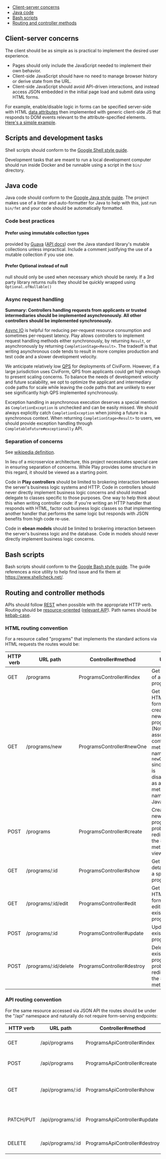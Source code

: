 * [Client-server concerns](#client-server-concerns)
* [Java code](#Java-code)
* [Bash scripts](#Bash-scripts)
* [Routing and controller methods](#routing-and-controller-methods)


## Client-server concerns

The client should be as simple as is practical to implement the desired user experience.

* Pages should only include the JavaScript needed to implement their own behavior.
* Client-side JavaScript should have no need to manage browser history or derive state from the URL.
* Client-side JavaScript should avoid API-driven interactions, and instead access JSON embedded in the initial page load and submit data using HTML forms.

For example, enable/disable logic in forms can be specified server-side with HTML [data attributes](https://developer.mozilla.org/en-US/docs/Learn/HTML/Howto/Use_data_attributes) then implemented with generic client-side JS that responds to DOM events relevant to the attribute-specified elements. [Here's a simple example](https://jsfiddle.net/c8g6y0ru/1/).

## Scripts and development tasks

Shell scripts should conform to the [Google Shell style guide](https://google.github.io/styleguide/shellguide.html).

Development tasks that are meant to run a local development computer should run inside Docker and be runnable using a script in the `bin/` directory.

## Java code

Java code should conform to the [Google Java style guide](https://google.github.io/styleguide/javaguide.html). The project makes use of a linter and auto-formatter for Java to help with this, just run `bin/fmt` and your code should be automatically formatted.

### Code best practices

#### Prefer using immutable collection types

provided by [Guava](https://github.com/google/guava) ([API docs](https://guava.dev/releases/snapshot/api/docs/)) over the Java standard library's mutable collections unless impractical. Include a comment justifying the use of a mutable collection if you use one.

#### Prefer Optional instead of null

null should only be used when necessary which should be rarely.  If a 3rd party library returns nulls they should be quickly wrapped using `Optional.ofNullable()`

### Async request handling

__Summary: Controllers handling requests from applicants or trusted intermediaries should be implemented asynchronously. All other controllers should be implemented synchronously.__

[Async IO](https://en.wikipedia.org/wiki/Asynchronous_I/O) is helpful for reducing per-request resource consumption and sometimes per-request latency. Play allows controllers to implement request handling methods either synchronously, by returning `Result`, or asynchronously by returning `CompletionStage<Result>`. The tradeoff is that writing asynchronous code tends to result in more complex production and test code and a slower development velocity.

We anticipate relatively low [QPS](https://en.wikipedia.org/wiki/Queries_per_second) for deployments of CiviForm. However, if a large jurisdiction uses CiviForm, QPS from applicants could get high enough to present scaling concerns. To balance the needs of development velocity and future scalability, we opt to optimize the applicant and intermediary code paths for scale while leaving the code paths that are unlikely to ever see significantly high QPS implemented synchronously.

Exception handling in asynchronous execution deserves a special mention as `CompletionException` is unchecked and can be easily missed. We should always explicitly catch `CompletionException` when joining a future in a synchronous context. When returning `CompletionStage<Result>` to users, we should provide exception handling through `CompletableFuture#exceptionally` API.

### Separation of concerns

See [wikipedia definition](https://en.wikipedia.org/wiki/Separation_of_concerns).

In lieu of a microservice architecture, this project necessitates special care in ensuring separation of concerns. While Play provides some structure in this regard, it should be viewed as a starting point.

Code in **Play controllers** should be limited to brokering interaction between the server's business logic systems and HTTP. Code in controllers should never directly implement business logic concerns and should instead delegate to classes specific to those purposes. One way to help think about this when writing controller code: if you're writing an HTTP handler that responds with HTML, factor out business logic classes so that implementing another handler that performs the same logic but responds with JSON benefits from high code re-use.

Code in **ebean models** should be limited to brokering interaction between the server's business logic and the database. Code in models should never directly implement business logic concerns.

## Bash scripts

Bash scripts should conform to the [Google Bash style guide](https://google.github.io/styleguide/shellguide.html).  The guide references a nice utility to help find issue and fix them at https://www.shellcheck.net/. 

## Routing and controller methods

APIs should follow [REST](https://en.wikipedia.org/wiki/Representational_state_transfer) when possible with the appropriate HTTP verb. Routing should be [resource-oriented](https://www.oreilly.com/library/view/restful-web-services/9780596529260/ch04.html) ([relevant AIP](https://google.aip.dev/121)). Path names should be [kebab-case](https://en.wikipedia.org/wiki/Letter_case#Special_case_styles).

### HTML routing convention

For a resource called "programs" that implements the standard actions via HTML requests the routes would be:

|HTTP verb|URL path             |Controller#method         |Use                                                                                                                                                      |
|---------|---------------------|--------------------------|---------------------------------------------------------------------------------------------------------------------------------------------------------|
|GET      |/programs            |ProgramsController#index  |Get a list of all programs                                                                                                                               |
|GET      |/programs/new        |ProgramsController#newOne |Get an HTML form for creating a new program (Note: the associated controller method is named `newOne` since `new` is disallowed as a method name in Java)|
|POST     |/programs            |ProgramsController#create |Create a new program, probably redirect to the #show method to view it                                                                                   |
|GET      |/programs/:id        |ProgramsController#show   |Get the details of a specific program                                                                                                                    |
|GET      |/programs/:id/edit   |ProgramsController#edit   |Get an HTML form for editing an existing program                                                                                                         |
|POST     |/programs/:id        |ProgramsController#update |Update an existing program                                                                                                                               |
|POST     |/programs/:id/delete |ProgramsController#destroy|Delete an existing program, probably redirect to the #index method                                                                                       |

### API routing convention

For the same resource accessed via JSON API the routes should be under the "/api" namespace and naturally do not require form-serving endpoints:

|HTTP verb|URL path              |Controller#method            |Use                                                                    |
|---------|----------------------|-----------------------------|-----------------------------------------------------------------------|
|GET      |/api/programs         |ProgramsApiController#index  |Get a list of all programs                                             |
|POST     |/api/programs         |ProgramsApiController#create |Create a new program                                                   |
|GET      |/api/programs/:id     |ProgramsApiController#show   |Get the details of a specific program                                  |
|PATCH/PUT|/api/programs/:id     |ProgramsApiController#update |Update an existing program                                             |
|DELETE   |/api/programs/:id     |ProgramsApiController#destroy|Delete an existing program                                             |
